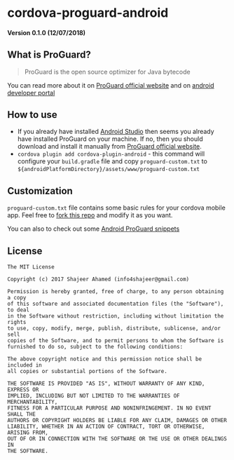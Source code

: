 # cordova-proguard-android

#### Version 0.1.0 (12/07/2018)

## What is ProGuard?

> ProGuard is the open source optimizer for Java bytecode

You can read more about it on [ProGuard official website](https://www.guardsquare.com/en/proguard) and on [android developer portal](https://developer.android.com/studio/build/shrink-code.html)

## How to use

- If you already have installed [Android Studio](https://developer.android.com/studio/index.html) then seems you already have installed ProGuard on your machine. If no, then  you should download and install it manually from [ProGuard official website](https://www.guardsquare.com/en/proguard).
- ```cordova plugin add cordova-plugin-android``` - this command will configure your `build.gradle` file and copy `proguard-custom.txt` to `${androidPlatformDirectory}/assets/www/proguard-custom.txt`

## Customization

`proguard-custom.txt` file contains some basic rules for your cordova mobile app. Feel free to [fork this repo](https://github.com/greybax/cordova-plugin-proguard/fork) and modify it as you want. 

You can also to check out some [Android ProGuard snippets](https://github.com/krschultz/android-proguard-snippets)

## License
```
The MIT License

Copyright (c) 2017 Shajeer Ahamed (info4shajeer@gmail.com)

Permission is hereby granted, free of charge, to any person obtaining a copy
of this software and associated documentation files (the "Software"), to deal
in the Software without restriction, including without limitation the rights
to use, copy, modify, merge, publish, distribute, sublicense, and/or sell
copies of the Software, and to permit persons to whom the Software is
furnished to do so, subject to the following conditions:

The above copyright notice and this permission notice shall be included in
all copies or substantial portions of the Software.

THE SOFTWARE IS PROVIDED "AS IS", WITHOUT WARRANTY OF ANY KIND, EXPRESS OR
IMPLIED, INCLUDING BUT NOT LIMITED TO THE WARRANTIES OF MERCHANTABILITY,
FITNESS FOR A PARTICULAR PURPOSE AND NONINFRINGEMENT. IN NO EVENT SHALL THE
AUTHORS OR COPYRIGHT HOLDERS BE LIABLE FOR ANY CLAIM, DAMAGES OR OTHER
LIABILITY, WHETHER IN AN ACTION OF CONTRACT, TORT OR OTHERWISE, ARISING FROM,
OUT OF OR IN CONNECTION WITH THE SOFTWARE OR THE USE OR OTHER DEALINGS IN
THE SOFTWARE.
```

